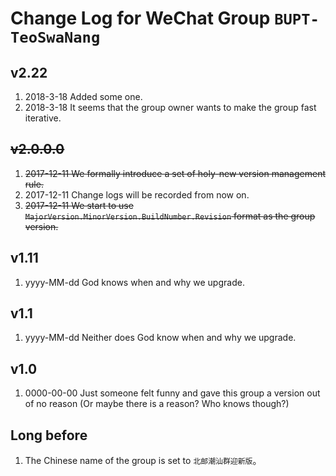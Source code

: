 # Change Log for WeChat Group ``BUPT-TeoSwaNang``

## v2.22

1. 2018-3-18 Added some one.
2. 2018-3-18 It seems that the group owner wants to make the group fast iterative.

## ~~v2.0.0.0~~

1. ~~2017-12-11 We formally introduce a set of holy-new version management rule.~~
2. 2017-12-11 Change logs will be recorded from now on.
3. ~~2017-12-11 We start to use ``MajorVersion.MinorVersion.BuildNumber.Revision`` format as the group version.~~

## v1.11

1. yyyy-MM-dd God knows when and why we upgrade.

## v1.1

1. yyyy-MM-dd Neither does God know when and why we upgrade.

## v1.0

1. 0000-00-00 Just someone felt funny and gave this group a version out of no reason (Or maybe there is a reason? Who knows though?)

## Long before

1. The Chinese name of the group is set to ``北邮潮汕群迎新版``。
